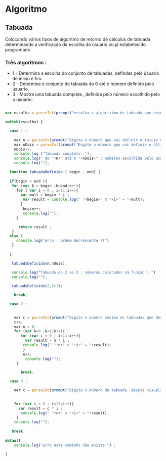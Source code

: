 # Algoritmo

## Tabuada 

<p> Colocando vários tipos de algoritmo de retorno de cálculos de tabuada , determinando   a verificação da escolha do úsuario ou já estabelecido programado .</p> 

### Três algoritmos :

* 1 - Determina a escolha do conjunto de tabuadas, defindas pelo úsuario de inicio e fim.
* 2 - Determina o conjunto de tabuada do 0 até o número definido pelo úsuario.
* 3 - Mostra uma tabuada completa , definida pelo número escolhido pelo o úsuario.

```javascript

var escolha = parseInt(prompt("escolha o algoriitmo de tabuada que deseja visualiar : 1 - conjunto de tabuada  definida , 2 - conjunto de tabuada  ,3 - uma tabuada")) ; 

switch(escolha) { 

  case 1 :
    
    var n = parseInt(prompt("Digite o número que vai definir o inicio de conjunto de tabuada")) ;
    var nDois = parseInt(prompt("Digite o número que vai definir o última tabela da tabuada "));
    nDois++;
    console.log ("Tabuada completa :");
    console.log(" do "+n+" até o "+nDois+" : números escolhida pelo úsuario ");
    console.log("");

  function tabuadaDefinida ( begin , end) {
 
  if(begin < end ){
   for (var k = begin ;k<end;k++){
     for ( var i = 0 ; i<11;i++){
       var mult = begin * i ; 
        var result = console.log(" "+begin+" X "+i+" = "+mult);
       }
        begin++;
        console.log("");
     }

      return result ;
   }
  else {
     console.log("erro : ordem decrescente !!")
   }
   
  }      

   tabuadaDefinida(n,nDois); 

   console.log("Tabuada do 2 ao 5 : números colocados na função !.")
   console.log("");
 
   tabuadaDefinida(2,5+1);

    break;

  case 2 :
     

    var c = parseInt(prompt("Digite o número máximo de tabuadas que deseja visualizar "));
    c++;
    var n = 0;
    for (var k=0 ;k<c;k++){ 
       for (var i = 0 ; i<11;i++){
         var result = n * i ;
        console.log(" "+n+" x "+i+" = "+result);
        }
        n++;
         console.log("");
     }

       break;

  case 3 :

    var c = parseInt(prompt("Digite o número da tabuada  deseja visualizar "));
    

    for (var i = 0 ; i<11;i++){
      var result = c * i ;
       console.log(" "+c+" x "+i+" = "+result);
     }
    console.log("");
  
   break;
        
default :
    console.log("Erro este caminho não existe ") ;

}





```